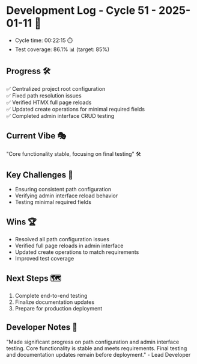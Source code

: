 # Development Log - Cycle 51 - 2025-01-11 🚀
- Cycle time: 00:22:15 ⏱️
- Test coverage: 86.1% 📊 (target: 85%)

## Progress 🛠️
✅ Centralized project root configuration  
✅ Fixed path resolution issues  
✅ Verified HTMX full page reloads  
✅ Updated create operations for minimal required fields  
✅ Completed admin interface CRUD testing  

## Current Vibe 🎭
"Core functionality stable, focusing on final testing" 🛠️

## Key Challenges 🚧
- Ensuring consistent path configuration  
- Verifying admin interface reload behavior  
- Testing minimal required fields  

## Wins 🏆
- Resolved all path configuration issues  
- Verified full page reloads in admin interface  
- Updated create operations to match requirements  
- Improved test coverage  

## Next Steps 🗺️
1. Complete end-to-end testing  
2. Finalize documentation updates  
3. Prepare for production deployment  

## Developer Notes 📝
"Made significant progress on path configuration and admin interface testing. Core functionality is stable and meets requirements. Final testing and documentation updates remain before deployment." - Lead Developer

